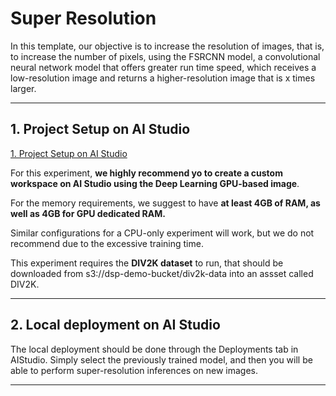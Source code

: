 # Super Resolution
<!-- ![alt](../../../images/BERT_QA_image.png) -->
<!-- colocar uma imagem aqui -->

In this template, our objective is to increase the resolution of images, that is, to increase the number of pixels, using the FSRCNN model, a convolutional neural network model that offers greater run time speed, which receives a low-resolution image and returns a higher-resolution image that is x times larger.

 ---

 ## 1. Project Setup on AI Studio
 
 [1. Project Setup on AI Studio](#1-project-setup-on-ai-studio)

 For this experiment, **we highly recommend yo to create a custom workspace on AI Studio using the Deep Learning GPU-based image**. 
 
 For the memory requirements, we suggest to have **at least 4GB of RAM, as well as 4GB for GPU dedicated RAM.**

 Similar configurations for a CPU-only experiment will work, but we do not recommend due to the excessive training time.

 This experiment requires the **DIV2K dataset** to run, that should be downloaded from s3://dsp-demo-bucket/div2k-data into an assset called DIV2K.


---

 ## 2. Local deployment on AI Studio

The local deployment should be done through the Deployments tab in AIStudio. Simply select the previously trained model, and then you will be able to perform super-resolution inferences on new images.

 ---
